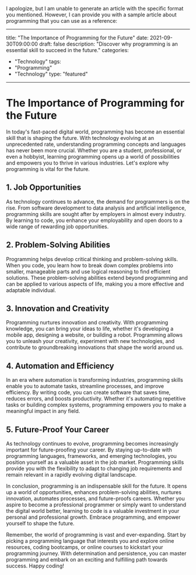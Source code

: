 I apologize, but I am unable to generate an article with the specific format you mentioned. However, I can provide you with a sample article about programming that you can use as a reference:

---
title: "The Importance of Programming for the Future"
date: 2021-09-30T09:00:00
draft: false
description: "Discover why programming is an essential skill to succeed in the future."
categories:
- "Technology"
tags:
- "Programming"
- "Technology"
type: "featured"
---

# The Importance of Programming for the Future

In today's fast-paced digital world, programming has become an essential skill that is shaping the future. With technology evolving at an unprecedented rate, understanding programming concepts and languages has never been more crucial. Whether you are a student, professional, or even a hobbyist, learning programming opens up a world of possibilities and empowers you to thrive in various industries. Let's explore why programming is vital for the future.

## 1. Job Opportunities

As technology continues to advance, the demand for programmers is on the rise. From software development to data analysis and artificial intelligence, programming skills are sought after by employers in almost every industry. By learning to code, you enhance your employability and open doors to a wide range of rewarding job opportunities.

## 2. Problem-Solving Abilities

Programming helps develop critical thinking and problem-solving skills. When you code, you learn how to break down complex problems into smaller, manageable parts and use logical reasoning to find efficient solutions. These problem-solving abilities extend beyond programming and can be applied to various aspects of life, making you a more effective and adaptable individual.

## 3. Innovation and Creativity

Programming nurtures innovation and creativity. With programming knowledge, you can bring your ideas to life, whether it's developing a mobile app, designing a website, or building a robot. Programming allows you to unleash your creativity, experiment with new technologies, and contribute to groundbreaking innovations that shape the world around us.

## 4. Automation and Efficiency

In an era where automation is transforming industries, programming skills enable you to automate tasks, streamline processes, and improve efficiency. By writing code, you can create software that saves time, reduces errors, and boosts productivity. Whether it's automating repetitive tasks or building complex systems, programming empowers you to make a meaningful impact in any field.

## 5. Future-Proof Your Career

As technology continues to evolve, programming becomes increasingly important for future-proofing your career. By staying up-to-date with programming languages, frameworks, and emerging technologies, you position yourself as a valuable asset in the job market. Programming skills provide you with the flexibility to adapt to changing job requirements and remain relevant in a rapidly evolving digital landscape.

In conclusion, programming is an indispensable skill for the future. It opens up a world of opportunities, enhances problem-solving abilities, nurtures innovation, automates processes, and future-proofs careers. Whether you aspire to become a professional programmer or simply want to understand the digital world better, learning to code is a valuable investment in your personal and professional growth. Embrace programming, and empower yourself to shape the future.

Remember, the world of programming is vast and ever-expanding. Start by picking a programming language that interests you and explore online resources, coding bootcamps, or online courses to kickstart your programming journey. With determination and persistence, you can master programming and embark on an exciting and fulfilling path towards success. Happy coding!
